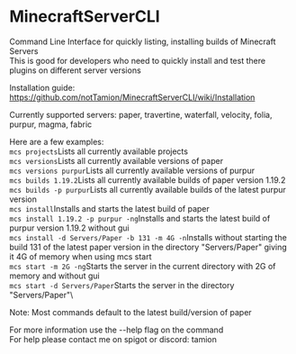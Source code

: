 # MinecraftServerCLI
Command Line Interface for quickly listing, installing builds of Minecraft Servers\
This is good for developers who need to quickly install and test there plugins on different server versions

Installation guide: https://github.com/notTamion/MinecraftServerCLI/wiki/Installation

Currently supported servers: paper, travertine, waterfall, velocity, folia, purpur, magma, fabric

Here are a few examples:\
`mcs projects`Lists all currently available projects\
`mcs versions`Lists all currently available versions of paper\
`mcs versions purpur`Lists all currently available versions of purpur\
`mcs builds 1.19.2`Lists all currently available builds of paper version 1.19.2\
`mcs builds -p purpur`Lists all currently available builds of the latest purpur version\
`mcs install`Installs and starts the latest build of paper\
`mcs install 1.19.2 -p purpur -ng`Installs and starts the latest build of purpur version 1.19.2 without gui\
`mcs install -d Servers/Paper -b 131 -m 4G -n`Installs without starting the build 131 of the latest paper version in the directory "Servers/Paper" giving it 4G of memory when using mcs start\
`mcs start -m 2G -ng`Starts the server in the current directory with 2G of memory and without gui\
`mcs start -d Servers/Paper`Starts the server in the directory "Servers/Paper"\

Note: Most commands default to the latest build/version of paper

For more information use the --help flag on the command\
For help please contact me on spigot or discord: tamion